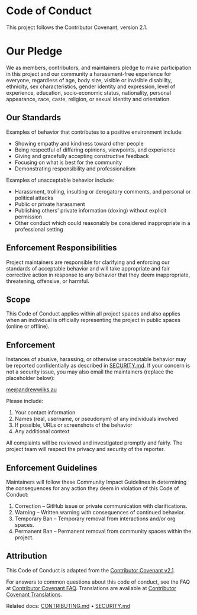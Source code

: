 # Code of Conduct

This project follows the Contributor Covenant, version 2.1.

# Our Pledge

We as members, contributors, and maintainers pledge to make participation in this
project and our community a harassment‑free experience for everyone, regardless of
age, body size, visible or invisible disability, ethnicity, sex characteristics,
gender identity and expression, level of experience, education, socio‑economic status,
nationality, personal appearance, race, caste, religion, or sexual identity and
orientation.

## Our Standards

Examples of behavior that contributes to a positive environment include:

- Showing empathy and kindness toward other people
- Being respectful of differing opinions, viewpoints, and experience
- Giving and gracefully accepting constructive feedback
- Focusing on what is best for the community
- Demonstrating responsibility and professionalism

Examples of unacceptable behavior include:

- Harassment, trolling, insulting or derogatory comments, and personal or political attacks
- Public or private harassment
- Publishing others' private information (doxing) without explicit permission
- Other conduct which could reasonably be considered inappropriate in a professional setting

## Enforcement Responsibilities

Project maintainers are responsible for clarifying and enforcing our standards of acceptable
behavior and will take appropriate and fair corrective action in response to any behavior
that they deem inappropriate, threatening, offensive, or harmful.

## Scope

This Code of Conduct applies within all project spaces and also applies when an individual is
officially representing the project in public spaces (online or offline).

## Enforcement

Instances of abusive, harassing, or otherwise unacceptable behavior may be reported
confidentially as described in [SECURITY.md](SECURITY.md). If your concern is not a security
issue, you may also email the maintainers (replace the placeholder below):

<me@andrewwilks.au>

Please include:

1. Your contact information
2. Names (real, username, or pseudonym) of any individuals involved
3. If possible, URLs or screenshots of the behavior
4. Any additional context

All complaints will be reviewed and investigated promptly and fairly. The project team will
respect the privacy and security of the reporter.

## Enforcement Guidelines

Maintainers will follow these Community Impact Guidelines in determining the consequences for
any action they deem in violation of this Code of Conduct:

1. Correction – GitHub issue or private communication with clarifications.
2. Warning – Written warning with consequences of continued behavior.
3. Temporary Ban – Temporary removal from interactions and/or org spaces.
4. Permanent Ban – Permanent removal from community spaces within the project.

## Attribution

This Code of Conduct is adapted from the [Contributor Covenant v2.1](https://www.contributor-covenant.org/version/2/1/code_of_conduct/).

For answers to common questions about this code of conduct, see the FAQ at
[Contributor Covenant FAQ](https://www.contributor-covenant.org/faq). Translations are available at
[Contributor Covenant Translations](https://www.contributor-covenant.org/translations).

Related docs: [CONTRIBUTING.md](CONTRIBUTING.md) • [SECURITY.md](SECURITY.md)
